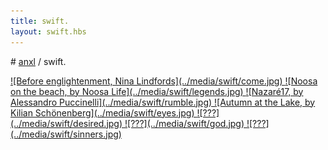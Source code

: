 ```yaml
---
title: swift.
layout: swift.hbs
---
```


# [anxl](projects.html) / swift.

<a href="https://twitter.com/anxlacc/status/907881959791190016">
  ![Before englightenment, Nina Lindfords](../media/swift/come.jpg)
</a>

<a href="https://twitter.com/anxlacc/status/903256758201745414">
  ![Noosa on the beach, by Noosa Life](../media/swift/legends.jpg)
</a>

<a href="https://twitter.com/anxlacc/status/904732025680265216">
  ![Nazaré17, by Alessandro Puccinelli](../media/swift/rumble.jpg)
</a>

<a href="https://twitter.com/anxlacc/status/914917573707403265">
  ![Autumn at the Lake, by Kilian Schönenberg](../media/swift/eyes.jpg)
</a>


<a href="https://twitter.com/anxlacc/status/899984769555066881">
  ![???](../media/swift/desired.jpg)
</a>

<a href="https://twitter.com/anxlacc/status/896656854322999300">
  ![???](../media/swift/god.jpg)
</a>

<a href="https://twitter.com/anxlacc/status/896656854322999300">
  ![???](../media/swift/sinners.jpg)
</a>

